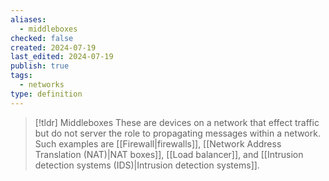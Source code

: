 ```yaml
---
aliases:
  - middleboxes
checked: false
created: 2024-07-19
last_edited: 2024-07-19
publish: true
tags:
  - networks
type: definition
---
```

>[!tldr] Middleboxes
>These are devices on a network that effect traffic but do not server the role to propagating messages within a network. Such examples are [[Firewall|firewalls]], [[Network Address Translation (NAT)|NAT boxes]], [[Load balancer]], and [[Intrusion detection systems (IDS)|Intrusion detection systems]].

